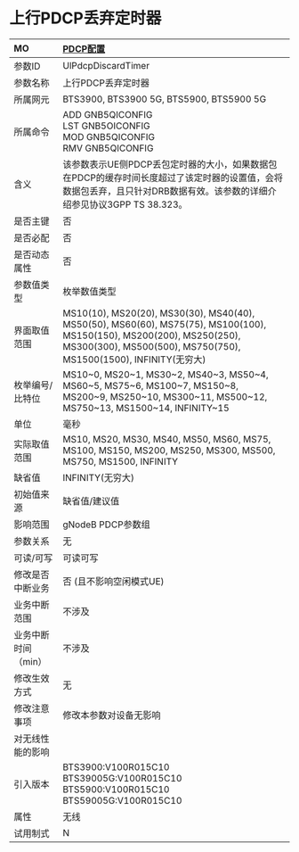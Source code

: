 # 上行PDCP丢弃定时器<table><thread><tr><th align = "left">MO</th><th align = "left"><a href = "index.html#上行PDCP丢弃定时器-3">PDCP配置</a></td></tr></thread><tbody><tr><td>参数ID</td><td>UlPdcpDiscardTimer</td></tr><tr><td>参数名称</td><td>上行PDCP丢弃定时器</td></tr><tr><td>所属网元</td><td>BTS3900, BTS3900 5G, BTS5900, BTS5900 5G</td></tr><tr><td>所属命令</td><td>ADD GNB5QICONFIG<br>LST GNB5OICONFIG<br>MOD GNB5QICONFIG<br>RMV GNB5QICONFIG</td></tr><tr><td>含义</td><td>该参数表示UE侧PDCP丢包定时器的大小，如果数据包在PDCP的缓存时间长度超过了该定时器的设置值，会将数据包丢弃，且只针对DRB数据有效。该参数的详细介绍参见协议3GPP TS 38.323。</td></tr><tr><td>是否主键</td><td>否</td></tr><tr><td>是否必配</td><td>否</td></tr><tr><td>是否动态属性</td><td>否</td></tr><tr><td>参数值类型</td><td>枚举数值类型</td></tr><tr><td>界面取值范围</td><td>MS10(10), MS20(20), MS30(30), MS40(40), MS50(50), MS60(60), MS75(75), MS100(100), MS150(150), MS200(200), MS250(250), MS300(300), MS500(500), MS750(750), MS1500(1500), INFINITY(无穷大)</td></tr><tr><td>枚举编号/比特位</td><td>MS10~0, MS20~1, MS30~2, MS40~3, MS50~4, MS60~5, MS75~6, MS100~7, MS150~8, MS200~9, MS250~10, MS300~11, MS500~12, MS750~13, MS1500~14, INFINITY~15</td></tr><tr><td>单位</td><td>毫秒</td></tr><tr><td>实际取值范围</td><td>MS10, MS20, MS30, MS40, MS50, MS60, MS75, MS100, MS150, MS200, MS250, MS300, MS500, MS750, MS1500, INFINITY</td></tr><tr><td>缺省值</td><td>INFINITY(无穷大)</td></tr><tr><td>初始值来源</td><td>缺省值/建议值</td></tr><tr><td>影响范围</td><td>gNodeB PDCP参数组</td></tr><tr><td>参数关系</td><td>无</td></tr><tr><td>可读/可写</td><td>可读可写</td></tr><tr><td>修改是否中断业务</td><td>否 (且不影响空闲模式UE)</td></tr><tr><td>业务中断范围</td><td>不涉及</td></tr><tr><td>业务中断时间（min）</td><td>不涉及</td></tr><tr><td>修改生效方式</td><td>无</td></tr><tr><td>修改注意事项</td><td>修改本参数对设备无影响</td></tr><tr><td>对无线性能的影响</td><td></td></tr><tr><td>引入版本</td><td>BTS3900:V100R015C10<br>BTS39005G:V100R015C10<br>BTS5900:V100R015C10<br>BTS59005G:V100R015C10</td></tr><tr><td>属性</td><td>无线</td></tr><tr><td>试用制式</td><td>N</td></tr></tbody></table>